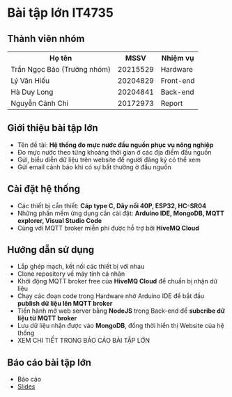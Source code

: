 # Bài tập lớn IT4735 
## Thành viên nhóm
<table>
  <tr>
    <th>Họ tên</th>
    <th>MSSV</th>
    <th>Nhiệm vụ</th>
  </tr>
<tr>
  <td>Trần Ngọc Bảo (Trưởng nhóm)</td>
  <td>20215529</td>
  <td>Hardware</td>
</tr>
<tr>
  <td>Lý Văn Hiếu</td>
  <td>20204829</td>
  <td>Front-end</td>
</tr>
<tr>
  <td>Hà Duy Long</td>
  <td>20204841</td>
  <td>Back-end</td>
</tr>
<tr>
  <td>Nguyễn Cảnh Chi</td>
  <td>20172973</td>
  <td>Report</td>
</tr>
</table>

## Giới thiệu bài tập lớn
<ul>
  <li>Tên đề tài: <strong>Hệ thống đo mực nước đầu nguồn phục vụ nông nghiệp</strong></li>
  <li>Đo mực nước theo từng khoảng thời gian ở các địa điểm đầu nguồn</li>
  <li>Gửi, biểu diễn dữ liệu trên website để người đăng ký có thể xem</li>
  <li>Gửi email cảnh báo khi có sự bất thường ở đầu nguồn</li>
</ul>

## Cài đặt hệ thống
<ul>
  <li>Các thiết bị cần thiết: <strong>Cáp type C, Dây nối 40P, ESP32, HC-SR04</strong></li>
  <li>Những phần mềm ứng dụng cần cài đặt: <strong>Arduino IDE, MongoDB, MQTT explorer, Visual Studio Code</strong></li>
  <li>Cùng với MQTT broker miễn phí được hỗ trợ bởi <strong>HiveMQ Cloud</strong></li>
</ul>

## Hướng dẫn sử dụng 
<ul>
  <li>Lắp ghép mạch, kết nối các thiết bị với nhau</li>
  <li>Clone repository về máy tính cá nhân</li>
  <li>Khởi động MQTT broker free của <strong>HiveMQ Cloud</strong> để chuẩn bị nhận dữ liệu</li>
  <li>Chạy các đoạn code trong Hardware nhờ Arduino IDE để bắt đầu <strong>publish dữ liệu lên MQTT broker</strong></li>
  <li>Tiến hành mở web server bằng <strong>NodeJS</strong> trong Back-end để <strong>subcribe dữ liệu từ MQTT broker</strong></li>
  <li>Lưu dữ liệu nhận được vào <strong>MongoDB</strong>, đồng thời hiển thị Website của hệ thống</li>
  <li>XEM CHI TIẾT TRONG BÁO CÁO BÀI TẬP LỚN</li>
</ul>

## Báo cáo bài tập lớn
<ul>
  <li>Báo cáo</li>
  <li><a href="https://github.com/Tran-Ngoc-Bao/ProjectIOT/blob/main/ProjectReport/slide.pptx">Slides</a></li>
</ul>
